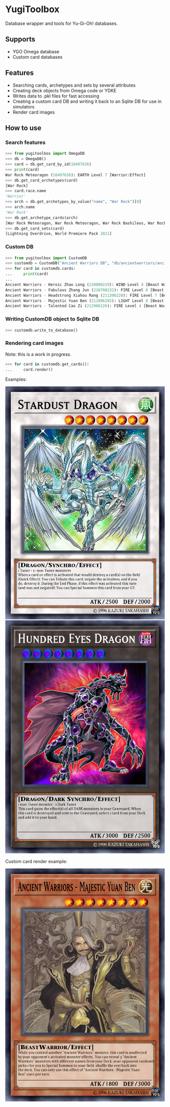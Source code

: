 # YugiToolbox
Database wrapper and tools for Yu-Gi-Oh! databases.

## Supports
- YGO Omega database
- Custom card databases

## Features
- Searching cards, archetypes and sets by several attributes
- Creating deck objects from Omega code or YDKE
- Writes data to .pkl files for fast accessing
- Creating a custom card DB and writing it back to an Sqlite DB for use in simulators
- Render card images

## How to use

### Search features
```py
>>> from yugitoolbox import OmegaDB
>>> db = OmegaDB()
>>> card = db.get_card_by_id(10497636)
>>> print(card)
War Rock Meteoragon (10497636): EARTH Level 7 [Warrior/Effect]
>>> db.get_card_archetypes(card)
[War Rock]
>>> card.race.name
'Warrior'
>>> arch = db.get_archetypes_by_value("name", "War Rock")[0]
>>> arch.name
'War Rock'
>>> db.get_archetype_cards(arch)
[War Rock Meteoragon, War Rock Meteoragon, War Rock Bashileos, War Rock Bashileos, War Rock Generations, War Rock Gactos, War Rock Mountain, War Rock Orpis, War Rock Big Blow, War Rock Wento, War Rock Dignity, War Rock Ordeal, War Rock Skyler, War Rock Skyler, War Rock Medium, War Rock Fortia, War Rock Spirit, War Rock Mammud]
>>> db.get_card_sets(card)
[Lightning Overdrive, World Premiere Pack 2021]
```

### Custom DB
```py
>>> from yugitoolbox import CustomDB
>>> customdb = CustomDB("Ancient Warriors DB", "db/ancientwarriors/ancientwarriors.db")
>>> for card in customdb.cards:
...     print(card)
... 
Ancient Warriors - Heroic Zhao Long (210000229): WIND Level 4 [Beast Warrior/Effect]
Ancient Warriors - Fabulous Zhang Jun (210708231): FIRE Level 6 [Beast Warrior/Effect]
Ancient Warriors - Headstrong Xiahou Rang (211306220): FIRE Level 7 [Beast Warrior/Effect]
Ancient Warriors - Majestic Yuan Ben (212806202): LIGHT Level 8 [Beast Warrior/Effect]
Ancient Warriors - Talented Cao Zi (212906226): FIRE Level 4 [Beast Warrior/Effect]
```

### Writing CustomDB object to Sqlite DB
```py
>>> customdb.write_to_database()
```

### Rendering card images
Note: this is a work in progress.
```py
>>> for card in customdb.get_cards():
...     card.render()
```
Examples:

![Stardust Dragon](https://raw.githubusercontent.com/man-netcat/yugitoolbox/main/example_renders/44508094.png)
![Hundred Eyes Dragon](https://raw.githubusercontent.com/man-netcat/yugitoolbox/main/example_renders/100000150.png)

Custom card render example:

![Ancient Warriors - Majestic Yuan Ben](https://raw.githubusercontent.com/man-netcat/yugitoolbox/main/example_renders/212806202.png)

